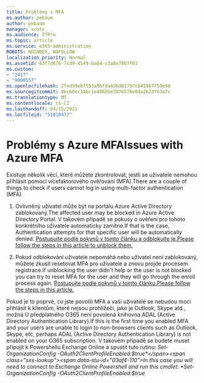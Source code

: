 ```yaml
---
title: Problémy s MFA
ms.author: pebaum
author: pebaum
manager: scotv
ms.audience: ITPro
ms.topic: article
ms.service: o365-administration
ROBOTS: NOINDEX, NOFOLLOW
localization_priority: Normal
ms.assetid: 63f7d676-7cd9-4549-ba84-c3a8a7867f63
ms.custom:
- "2417"
- "9000557"
ms.openlocfilehash: 2fed99ebf553a9bfda436d81797c841987759e98
ms.sourcegitcommit: 8bc60ec34bc1e40685e3976576e04a2623f63a7c
ms.translationtype: MT
ms.contentlocale: cs-CZ
ms.lasthandoff: 04/15/2021
ms.locfileid: "51810477"
---
```

# <a name="issues-with-azure-mfa"></a><span data-ttu-id="03af4-102">Problémy s Azure MFA</span><span class="sxs-lookup"><span data-stu-id="03af4-102">Issues with Azure MFA</span></span>
<span data-ttu-id="03af4-103">Existuje několik věcí, které můžete zkontrolovat, jestli se uživatelé nemohou přihlásit pomocí vícefaktorového ověřování (MFA).</span><span class="sxs-lookup"><span data-stu-id="03af4-103">There are a couple of things to check if users cannot log in using multi-factor authentication (MFA)</span></span>

1. <span data-ttu-id="03af4-104">Ovlivněný uživatel může být na portálu Azure Active Directory zablokovaný.</span><span class="sxs-lookup"><span data-stu-id="03af4-104">The affected user may be blocked in Azure Active Directory Portal.</span></span> <span data-ttu-id="03af4-105">V takovém případě se pokusy o ověření pro tohoto konkrétního uživatele automaticky zamítne.</span><span class="sxs-lookup"><span data-stu-id="03af4-105">If that is the case, Authentication attempts for that specific user will be automatically denied.</span></span> [<span data-ttu-id="03af4-106">Postupujte podle pokynů v tomto článku a odblokujte je.</span><span class="sxs-lookup"><span data-stu-id="03af4-106">Please follow the steps in this article to unblock them.</span></span>](https://docs.microsoft.com/azure/active-directory/authentication/howto-mfa-mfasettings#block-and-unblock-users)

2. <span data-ttu-id="03af4-107">Pokud odblokování uživatele nepomáhá nebo uživatel není zablokovaný, můžete zkusit resetovat MFA pro uživatele a znovu projde procesem registrace.</span><span class="sxs-lookup"><span data-stu-id="03af4-107">If unblocking the user didn't help or the user is not blocked you can try to reset MFA for the user and they will go through the enroll process again.</span></span> [<span data-ttu-id="03af4-108">Postupujte podle pokynů v tomto článku.</span><span class="sxs-lookup"><span data-stu-id="03af4-108">Please follow the steps in this article.</span></span>](https://docs.microsoft.com/azure/active-directory/authentication/howto-mfa-userdevicesettings#require-users-to-provide-contact-methods-again)

<span data-ttu-id="03af4-109">Pokud je to poprvé, co jste povolili MFA a vaši uživatelé se nebudou moci přihlásit k klientům, které nejsou prohlížeči, jako je Outlook, Skype atd., možná U předplatného O365 není povolená knihovna ADAL (Active Directory Authentication Library).</span><span class="sxs-lookup"><span data-stu-id="03af4-109">If this is the first time you enabled MFA and your users are unable to login to non-browsers clients such as Outlook, Skype, etc, perhaps ADAL (Active Directory Authentication Library) is not enabled on your O365 subscription.</span></span> <span data-ttu-id="03af4-110">V takovém případě se budete muset připojit k Powershellu Exchange Online a spustit tuto rutinu:  *Set-OrganizationConfig -OAuth2ClientProfileEnabled:$true*</span><span class="sxs-lookup"><span data-stu-id="03af4-110">In this case you will need to connect to Exchange Online Powershell and run this cmdlet:  *Set-OrganizationConfig -OAuth2ClientProfileEnabled:$true*</span></span>